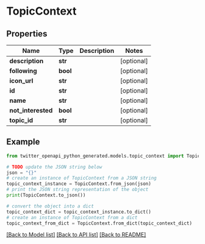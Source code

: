 # TopicContext


## Properties

Name | Type | Description | Notes
------------ | ------------- | ------------- | -------------
**description** | **str** |  | [optional] 
**following** | **bool** |  | [optional] 
**icon_url** | **str** |  | [optional] 
**id** | **str** |  | [optional] 
**name** | **str** |  | [optional] 
**not_interested** | **bool** |  | [optional] 
**topic_id** | **str** |  | [optional] 

## Example

```python
from twitter_openapi_python_generated.models.topic_context import TopicContext

# TODO update the JSON string below
json = "{}"
# create an instance of TopicContext from a JSON string
topic_context_instance = TopicContext.from_json(json)
# print the JSON string representation of the object
print(TopicContext.to_json())

# convert the object into a dict
topic_context_dict = topic_context_instance.to_dict()
# create an instance of TopicContext from a dict
topic_context_from_dict = TopicContext.from_dict(topic_context_dict)
```
[[Back to Model list]](../README.md#documentation-for-models) [[Back to API list]](../README.md#documentation-for-api-endpoints) [[Back to README]](../README.md)


